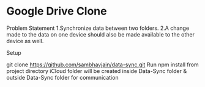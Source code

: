 # Google Drive Clone

Problem Statement
1.Synchronize data between two folders.
2.A change made to the data on one device should also be made 
  available to the other device as well.

Setup

git clone https://github.com/sambhavjain/data-sync.git
Run npm install from project directory
iCloud folder will be created inside Data-Sync folder & outside Data-Sync folder for communication

